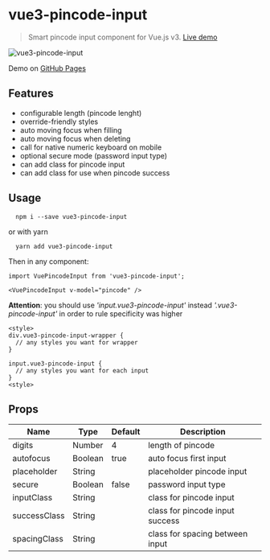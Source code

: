 # vue3-pincode-input

> Smart pincode input component for Vue.js v3. [Live demo](https://siriphonnott.github.io/vue-pincode-input/)

![vue3-pincode-input](https://github.com/siriphonNott/vue-pincode-input/banner.png)

Demo on [GitHub Pages](https://github.com/siriphonNott/vue-pincode-input)

## Features

- configurable length (pincode lenght)
- override-friendly styles
- auto moving focus when filling
- auto moving focus when deleting
- call for native numeric keyboard on mobile
- optional secure mode (password input type)
- can add class for pincode input
- can add class for use when pincode success


## Usage

```
  npm i --save vue3-pincode-input
```

or with yarn

```
  yarn add vue3-pincode-input
```

Then in any component:

```
import VuePincodeInput from 'vue3-pincode-input';
```

```
<VuePincodeInput v-model="pincode" />
```

**Attention**: you should use _'input.vue3-pincode-input'_ instead _'.vue3-pincode-input'_ in order to rule specificity was higher

```
<style>
div.vue3-pincode-input-wrapper {
  // any styles you want for wrapper
}

input.vue3-pincode-input {
  // any styles you want for each input
}
<style>
```

## Props

<table class="table table-bordered table-striped">
    <thead>
        <tr>
            <th style="width: 100px;">Name</th>
            <th style="width: 50px;">Type</th>
            <th style="width: 50px;">Default</th>
            <th>Description</th>
        </tr>
    </thead>
    <tbody>
        <tr>
            <td>digits</td>
            <td>Number</td>
            <td>4</td>
            <td>length of pincode</td>
        </tr>
        <tr>
            <td>autofocus</td>
            <td>Boolean</td>
            <td>true</td>
            <td>auto focus first input</td>
        </tr>
       <tr>
            <td>placeholder</td>
            <td>String</td>
            <td></td>
            <td>placeholder pincode input</td>
        </tr>
         <tr>
            <td>secure</td>
            <td>Boolean</td>
            <td>false</td>
            <td>password input type</td>
        </tr>
         <tr>
            <td>inputClass</td>
            <td>String</td>
            <td></td>
            <td>class for pincode input</td>
        </tr>
        <tr>
            <td>successClass</td>
            <td>String</td>
            <td></td>
             <td>class for pincode input success</td>
        </tr>
         <tr>
            <td>spacingClass</td>
            <td>String</td>
            <td></td>
             <td>class for spacing  between input</td>
        </tr>
    </tbody>
</table>
